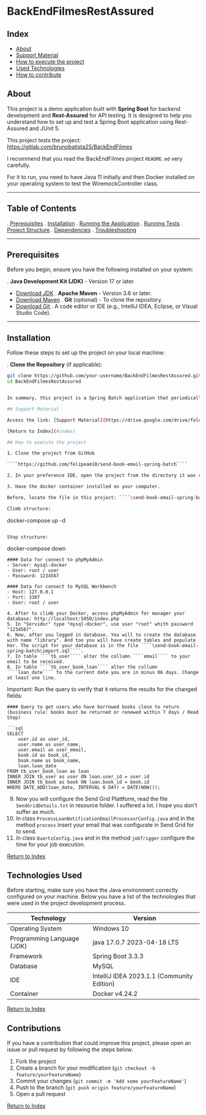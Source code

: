<div align="left">
  <h1><strong>BackEndFilmesRestAssured</strong></h1>
</div>

## Index

- [About](#about)
- [Support Material](#support-material)
- [How to execute the project](#como-executar-o-projeto)
- [Used Technologies](#tecnologias-utilizadas)
- [How to contribute](#como-contribuir)

## About

This project is a demo application built with **Spring Boot** for backend development and **Rest-Assured** for API testing. It is designed to help you understand how to set up and test a Spring Boot application using Rest-Assured and JUnit 5.

This project tests the project: https://gitlab.com/brunobatista25/BackEndFilmes

I recommend that you read the BackEndFilmes project ````README.md```` very carefully.

For it to run, you need to have Java 11 initially and then Docker installed on your operating system to test the WiremockController class.


---

## Table of Contents

. [Prerequisites](#prerequisites)
. [Installation](#installation)
. [Running the Application](#running-the-application)
. [Running Tests](#running-tests)
. [Project Structure](#project-structure)
. [Dependencies](#dependencies)
. [Troubleshooting](#troubleshooting)

---

## Prerequisites

Before you begin, ensure you have the following installed on your system:

. **Java Development Kit (JDK)** - Version 17 or later.
- [Download JDK](https://www.oracle.com/java/technologies/javase-downloads.html)
  . **Apache Maven** - Version 3.6 or later.
- [Download Maven](https://maven.apache.org/download.cgi)
  . **Git** (optional) - To clone the repository.
- [Download Git](https://git-scm.com/downloads)
  . A code editor or IDE (e.g., IntelliJ IDEA, Eclipse, or Visual Studio Code).

---

## Installation

Follow these steps to set up the project on your local machine:

. **Clone the Repository** (if applicable):
   ```bash
   git clone https://github.com/your-username/BackEndFilmesRestAssured.git
   cd BackEndFilmesRestAssured


In summary, this project is a Spring Batch application that periodically checks for users with book loans nearing their return date and sends them email notifications using SendGrid. The job is scheduled using Quartz, and the batch job consists of reading user data, processing it to create email notifications, and sending those emails.

## Support Material

Access the link: [Support Material](https://drive.google.com/drive/folders/108SAajQwsMlliK6gNmWr3WnAcbf0eu0o)

[Return to Index](#index)

## How to execute the project

1. Clone the project from GitHub

   ````https://github.com/felipeam10/send-book-email-spring-batch````

2. In your preference IDE, open the project from the directory it was cloned to. 

3. Have the docker container installed on your computer. 

Before, locate the file in this project: ````\send-book-email-spring-batch\docker-compose.yml````

Climb structure:

``` 
docker-compose up -d
```

Stop structure:
```
docker-compose down
```
#### Data for connect to phpMyAdmin
- Server: mysql-docker
- User: root / user
- Password: 1234567

#### Data for connect to MySQL Workbench
- Host: 127.0.0.1
- Port: 3307
- User: root / user

4. After to climb your Docker, access phpMyAdmin for manager your database: http://localhost:5050/index.php
5. In "Servidor" type "mysql-docker", use user "root" whith password "1234567".
6. Now, after you logged in database. You will to create the database with name "library". And too you will have create tables and populate her. The script for your database is in the file ````\send-book-email-spring-batch\import.sql````. 
7. In table ````tb_user```` alter the collumn ````email```` to your email to be received.
8. In table ````tb_user_book_loan```` alter the collumn ````loan_date```` to the current date you are in minus 06 days. Change at least one line.

``` 
Important:
Run the query to verify that it returns the results for the changed fields:
```
#### Query to get users who have borrowed books close to return (business rule: books must be returned or renewed within 7 days / Read Step)

```sql
SELECT
    user.id as user_id, 
    user.name as user_name, 
    user.email as user_email, 
    book.id as book_id, 
    book.name as book_name, 
    loan.loan_date 
FROM tb_user_book_loan as loan 
INNER JOIN tb_user as user ON loan.user_id = user.id 
INNER JOIN tb_book as book ON loan.book_id = book.id 
WHERE DATE_ADD(loan_date, INTERVAL 6 DAY) = DATE(NOW());
```

9. Now you will configure the Send Grid Plattform, read the file ````SendGridDetails.txt```` in resource folder. I suffered a lot. I hope you don't suffer as much.
10. In class ````ProcessLoanNotificationEmailProcessorConfig.java```` and in the method ````process```` insert your email that was configurate in Send Grid for to send.
11. In class ````QuartzConfig.java```` and in the method ````jobTrigger```` configure the time for your job execution.


[Return to Index](#index)


## Technologies Used

Before starting, make sure you have the Java environment correctly configured on your machine. Below you have a list of the technologies that were used in the project development process.

| Technology                 | Version                                    |
|----------------------------|--------------------------------------------|
| Operating System           | Windows 10                                 |
| Programming Language (JDK) | java 17.0.7 2023-04-18 LTS                 
| Framework                  | Spring Boot 3.3.3                          |
| Database                   | MySQL                                      |
| IDE                        | IntelliJ IDEA 2023.1.1 (Community Edition) |
| Container                  | Docker v4.24.2                             |

[Return to Index](#index)

## Contributions

If you have a contribution that could improve this project, please open an issue or pull request by following the steps below.

1. Fork the project
2. Create a branch for your modification (`git checkout -b feature/yourFeatureName`)
3. Commit your changes (`git commit -m 'Add some yourFeatureName'`)
4. Push to the branch (`git push origin feature/yourFeatureName`)
5. Open a pull request

[Return to Index](#index)